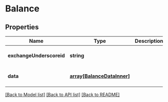 # Balance

## Properties
Name | Type | Description | Notes
------------ | ------------- | ------------- | -------------
**exchangeUnderscoreid** | **string** |  | [optional] [default to null]
**data** | [**array[BalanceDataInner]**](BalanceDataInner.md) |  | [optional] [default to null]

[[Back to Model list]](../README.md#documentation-for-models) [[Back to API list]](../README.md#documentation-for-api-endpoints) [[Back to README]](../README.md)


